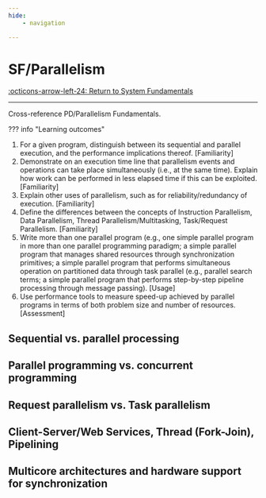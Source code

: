 ```yaml
---
hide:
    - navigation

---
```


# SF/Parallelism

[:octicons-arrow-left-24: Return to System Fundamentals](/Knowledge-Notebook/System-Fundamentals/)

---

Cross-reference PD/Parallelism Fundamentals.

??? info "Learning outcomes"

1. For a given program, distinguish between its sequential and parallel execution, and the performance implications thereof. [Familiarity]
2. Demonstrate on an execution time line that parallelism events and operations can take place simultaneously (i.e., at the same time). Explain how work can be performed in less elapsed time if this can be exploited. [Familiarity]
3. Explain other uses of parallelism, such as for reliability/redundancy of execution. [Familiarity]
4. Define the differences between the concepts of Instruction Parallelism, Data Parallelism, Thread Parallelism/Multitasking, Task/Request Parallelism. [Familiarity]
5. Write more than one parallel program (e.g., one simple parallel program in more than one parallel programming paradigm; a simple parallel program that manages shared resources through synchronization primitives; a simple parallel program that performs simultaneous operation on partitioned data through task parallel (e.g., parallel search terms; a simple parallel program that performs step-by-step pipeline processing through message passing). [Usage]
6. Use performance tools to measure speed-up achieved by parallel programs in terms of both problem size and number of resources. [Assessment]

## Sequential vs. parallel processing

## Parallel programming vs. concurrent programming

## Request parallelism vs. Task parallelism

## Client-Server/Web Services, Thread (Fork-Join), Pipelining

## Multicore architectures and hardware support for synchronization

